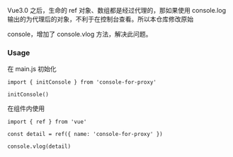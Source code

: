 Vue3.0 之后，生命的 ref 对象、数组都是经过代理的，那如果使用 console.log 输出的为代理后的对象，不利于在控制台查看。所以本仓库修改原始

console，增加了 console.vlog 方法，解决此问题。

### Usage

在 main.js 初始化


```
import { initConsole } from 'console-for-proxy'

initConsole()
```

在组件内使用

```
import { ref } from 'vue'

const detail = ref({ name: 'console-for-proxy' })

console.vlog(detail)
```
